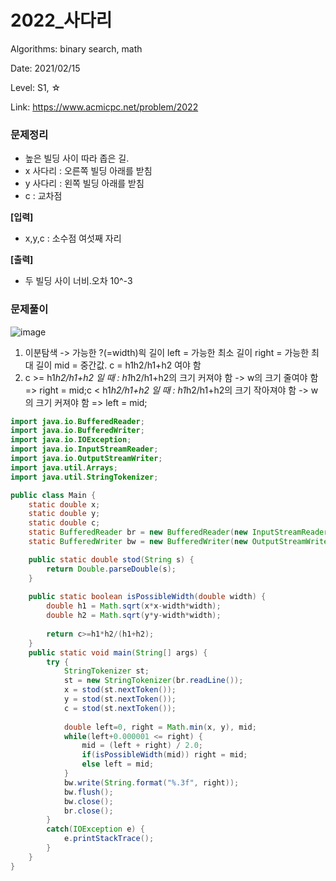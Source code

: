 # 2022_사다리

Algorithms: binary search, math

Date: 2021/02/15

Level: S1, ☆

Link: https://www.acmicpc.net/problem/2022

### 문제정리

- 높은 빌딩 사이 따라 좁은 길.
- x 사다리 : 오른쪽 빌딩 아래를 받침
- y 사다리 : 왼쪽 빌딩 아래를 받침
- c : 교차점

**[입력]**

- x,y,c : 소수점 여섯째 자리

**[출력]**

- 두 빌딩 사이 너비.오차 10^-3

### 문제풀이

![image](https://user-images.githubusercontent.com/42609000/107945617-3c934880-6fd3-11eb-8438-6edc72947264.png)

1. 이분탐색 -> 가능한 ?(=width)읙 길이
left = 가능한 최소 길이
right = 가능한 최대 길이
mid = 중간값.
c = h1h2/h1+h2 여야 함
2. c >= h1*h2/h1+h2 일 때 : h1*h2/h1+h2의 크기 커져야 함 -> w의 크기 줄여야 함 => right = mid;c < h1*h2/h1+h2 일 때 : h1*h2/h1+h2의 크기 작아져야 함 -> w의 크기 커져야 함 => left = mid;

```java
import java.io.BufferedReader;
import java.io.BufferedWriter;
import java.io.IOException;
import java.io.InputStreamReader;
import java.io.OutputStreamWriter;
import java.util.Arrays;
import java.util.StringTokenizer;

public class Main {
	static double x;
	static double y;
	static double c;
	static BufferedReader br = new BufferedReader(new InputStreamReader(System.in));
	static BufferedWriter bw = new BufferedWriter(new OutputStreamWriter(System.out));

	public static double stod(String s) {
		return Double.parseDouble(s);
	}	
	
	public static boolean isPossibleWidth(double width) {
		double h1 = Math.sqrt(x*x-width*width);
		double h2 = Math.sqrt(y*y-width*width);
		
		return c>=h1*h2/(h1+h2);
	}
	public static void main(String[] args) {
		try {
			StringTokenizer st;
			st = new StringTokenizer(br.readLine());
			x = stod(st.nextToken());
			y = stod(st.nextToken());
			c = stod(st.nextToken());
			
			double left=0, right = Math.min(x, y), mid;
			while(left+0.000001 <= right) {
				mid = (left + right) / 2.0;
				if(isPossibleWidth(mid)) right = mid;
				else left = mid;
			}
			bw.write(String.format("%.3f", right));
			bw.flush();
			bw.close();
			br.close();
		}
		catch(IOException e) {
			e.printStackTrace();
		}
	}
}
```